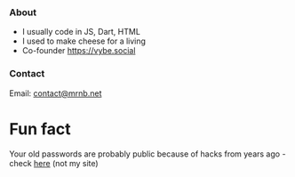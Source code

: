 ### About

- I usually code in JS, Dart, HTML
- I used to make cheese for a living
- Co-founder https://vybe.social

### Contact

Email: contact@mrnb.net

# Fun fact

Your old passwords are probably public because of hacks from years ago - check [here](https://haveibeenpwned.com/) (not my site)

